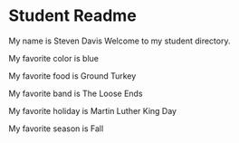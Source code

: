 # Student Readme
My name is Steven Davis Welcome to my student directory.

My favorite color is blue

My favorite food is Ground Turkey

My favorite band is The Loose Ends

My favorite holiday is Martin Luther King Day

My favorite season is Fall